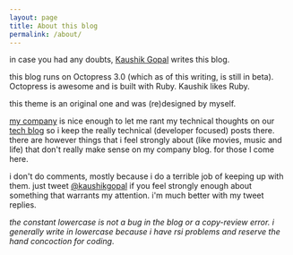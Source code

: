 ```yaml
---
layout: page
title: About this blog
permalink: /about/
---
```


in case you had any doubts, [Kaushik Gopal](http://kaush.co) writes this blog.

this blog runs on Octopress 3.0 (which as of this writing, is still in beta). Octopress is awesome and is built with Ruby. Kaushik likes Ruby.

this theme is an original one and was (re)designed by myself.

[my company](https://www.weddingpartyapp.com/jobs) is nice enough to let me rant my technical thoughts on our [tech blog](http://nerds.weddingpartyapp.com/authors/kaushik-gopal/) so i keep the really technical (developer focused) posts there. there are however things that i feel strongly about (like movies, music and life) that don't really make sense on my company blog. for those I come here.

i don't do comments, mostly because i do a terrible job of keeping up with them. just tweet [@kaushikgopal](http://twitter.com/kaushikgopal) if you feel strongly enough about something that warrants my attention. i'm much better with my tweet replies.

*the constant lowercase is not a bug in the blog or a copy-review error. i generally write in lowercase because i have rsi problems and reserve the hand concoction for coding*.